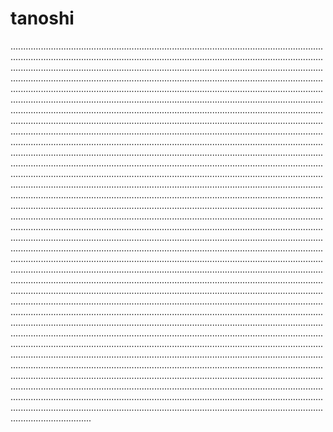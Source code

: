 # tanoshi

....................................................................................................................................................................................................................................................................................................................................................................................................................................................................................................................................................................................................................................................................................................................................................................................................................................................................................................................................................................................................................................................................................................................................................................................................................................................................................................................................................................................................................................................................................................................................................................................................................................................................................................................................................................................................................................................................................................................................................................................................................................................................................................................................................................................................................................................................................................................................................................................................................................................................................................................................................................................................................................................................................................................................................................................................................................................................................................................................................................................................................................................................................................................................................................................................................................................................................................................................................................................................................................................................................................................................................................................................................................................................................................................................................................................................................................................................................................................................................................................................................................................................................................................................................................................................................................................................................................................................................................................................................................................................................................................................................